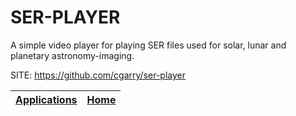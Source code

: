 # SER-PLAYER

 A simple video player for playing SER files used for
 solar, lunar and planetary astronomy-imaging.
 
 SITE: https://github.com/cgarry/ser-player

 | [Applications](https://portable-linux-apps.github.io/apps.html) | [Home](https://portable-linux-apps.github.io)
 | --- | --- |
